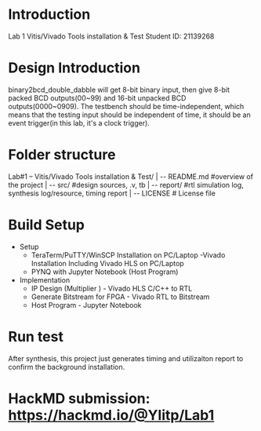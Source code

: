 # Introduction
Lab 1 Vitis/Vivado Tools installation & Test
Student ID: 21139268
# Design Introduction
binary2bcd_double_dabble will get 8-bit binary input, then give 8-bit packed BCD outputs(00~99) and 16-bit unpacked BCD outputs(0000~0909).
The testbench should be time-independent, which means that the testing input should be independent of time, it should be an event trigger(in this lab, it's a clock trigger).
# Folder structure
Lab#1 – Vitis/Vivado Tools installation & Test/
| -- README.md       #overview of the project
| -- src/            #design sources, .v, tb
| -- report/         #rtl simulation log, synthesis log/resource, timing report
| -- LICENSE         # License file
# Build Setup
- Setup
  - TeraTerm/PuTTY/WinSCP Installation on PC/Laptop
  -Vivado Installation Including Vivado HLS on PC/Laptop
  - PYNQ with Jupyter Notebook (Host Program)
- Implementation
  - IP Design (Multiplier ) - Vivado HLS C/C++ to RTL
  - Generate Bitstream for FPGA - Vivado  RTL to Bitstream
  - Host Program - Jupyter Notebook

# Run test
After synthesis, this project just generates timing and utilizaiton report to confirm the background installation.

# HackMD submission: https://hackmd.io/@Ylitp/Lab1
